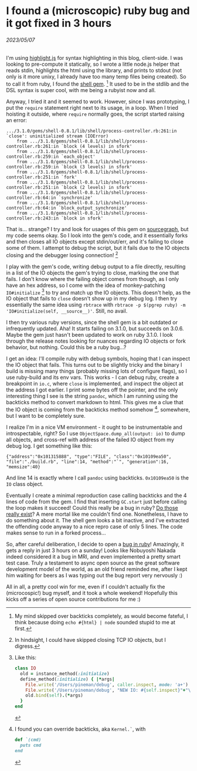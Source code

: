 # I found a (microscopic) ruby bug and it got fixed in 3 hours

###### 2023/05/07

I'm using [highlight.js](https://highlightjs.org/) for syntax
highlighting in this blog, client-side. I was looking to pre-compute it
statically, so I wrote a little node.js helper that reads stdin,
highlights the html using the library, and prints to stdout (not only is
it more unixy, I already have too many temp files being created). So to
call it from ruby, I found the [shell
gem](https://github.com/ruby/shell). [^1] It used to be in the stdlib
and the DSL syntax is super cool, with me being a rubyist now and all.

Anyway, I tried it and it seemed to work. However, since I was
prototyping, I put the `require` statement right next to its usage, in a
loop. When I tried hoisting it outside, where `require` normally goes,
the script started raising an error:

    .../3.1.0/gems/shell-0.8.1/lib/shell/process-controller.rb:261:in `close': uninitialized stream (IOError)
        from .../3.1.0/gems/shell-0.8.1/lib/shell/process-controller.rb:261:in `block (4 levels) in sfork'
        from .../3.1.0/gems/shell-0.8.1/lib/shell/process-controller.rb:259:in `each_object'
        from .../3.1.0/gems/shell-0.8.1/lib/shell/process-controller.rb:259:in `block (3 levels) in sfork'
        from .../3.1.0/gems/shell-0.8.1/lib/shell/process-controller.rb:251:in `fork'
        from .../3.1.0/gems/shell-0.8.1/lib/shell/process-controller.rb:251:in `block (2 levels) in sfork'
        from .../3.1.0/gems/shell-0.8.1/lib/shell/process-controller.rb:64:in `synchronize'
        from .../3.1.0/gems/shell-0.8.1/lib/shell/process-controller.rb:64:in `block_output_synchronize'
        from .../3.1.0/gems/shell-0.8.1/lib/shell/process-controller.rb:243:in `block in sfork'

That is... strange? I try and look for usages of this gem on
[sourcegraph](https://sourcegraph.com/search), but my code seems okay.
So I look into the gem's code, and it essentially forks and then closes
all IO objects except stdin/out/err, and it's failing to close some of
them. I attempt to debug the script, but it fails due to the IO objects
closing and the debugger losing connection! [^2]

I play with the gem's code, writing debug output to a file directly,
resulting in a list of the IO objects the gem's trying to close, marking
the one that fails. I don't know where the failing object comes from
though, as I only have an hex address, so I come with the idea of
monkey-patching `IO#initialize` [^3] to try and match up the IO objects.
This doesn't help, as the IO object that fails to `close` doesn't show
up in my debug log. I then try essentially the same idea using `rbtrace`
with `rbtrace -p $(pgrep ruby) -m 'IO#initialize(self, __source__)'`.
Still, no avail.

I then try various ruby versions, since the shell gem is a bit outdated
or infrequently updated. Aha! It starts failing on 3.1.0, but succeeds
on 3.0.6. Maybe the gem just hasn't been updated to work on ruby 3.1.0.
I look through the release notes looking for nuances regarding IO
objects or fork behavior, but nothing. Could this be a ruby bug...?

I get an idea: I'll compile ruby with debug symbols, hoping that I can
inspect the IO object that fails. This turns out to be slightly tricky
and the binary I build is missing many things (probably missing lots of
configure flags), so I use ruby-build and its env vars. This works - I
can debug ruby, create a breakpoint in `io.c`, where `close` is
implemented, and inspect the object at the address I got earlier. I
print some bytes off the pointer, and the only interesting thing I see
is the string `pandoc`, which I am running using the backticks method to
convert markdown to html. This gives me a clue that the IO object is
coming from the backticks method somehow [^4], somewhere, but I want to
be completely sure.

I realize I'm in a nice VM environment - it ought to be instrumentable
and introspectable, right? So I use `ObjectSpace.dump_all(output: io)`
to dump all objects, and cross-ref with address of the failed IO object
from my debug log. I get something like this:

    {"address":"0x101315888", "type":"FILE", "class":"0x10109ea50", "file":"./build.rb", "line":14, "method":"`", "generation":16, "memsize":40}

And line 14 is exactly where I call `pandoc` using backticks.
`0x10109ea50` is the `IO` class object.

Eventually I create a minimal reproduction case calling backticks and
the 4 lines of code from the gem. I find that inserting `GC.start` just
before calling the loop makes it succeed! Could this really be a bug in
ruby? [Do those really exist](https://wiki.c2.com/?CompilerBug)? A mere
mortal like me couldn't find one. Nonetheless, I have to do something
about it. The shell gem looks a bit inactive, and I've extracted the
offending code anyway to a nice repro case of only 5 lines. The code
makes sense to run in a forked process...

So, after careful deliberation, I decide to open a [bug in
ruby](https://bugs.ruby-lang.org/issues/19624)! Amazingly, it gets a
reply in just 3 hours on a sunday! Looks like Nobuyoshi Nakada indeed
considered it a bug in MRI, and even implemented a pretty smart test
case. Truly a testament to async open source as the great software
development model of the world, as an old friend reminded me, after I
kept him waiting for beers as I was typing out the bug report very
nervously :)

All in all, a pretty cool win for me, even if I couldn't actually fix
the (microcospic!) bug myself, and it took a whole weekend! Hopefully
this kicks off a series of open source contributions for me :)

[^1]: My mind skipped over backticks completely, as would become
    fateful, I think because doing `echo #{html} | node` sounded stupid
    to me at first.

[^2]: In hindsight, I could have skipped closing TCP IO objects, but I
    digress.

[^3]: Like this:

    ``` ruby
    class IO
      old = instance_method(:initialize)
      define_method(:initialize) { |*args|
        File.write('/Users/pineman/debug', caller.inspect, mode: 'a+')
        File.write('/Users/pineman/debug', "NEW IO: #{self.inspect}"+"\n", mode: 'a+')
        old.bind(self).(*args)
      }
    end
    ```

[^4]: I found you can override backticks, aka `` Kernel.` ``, with

    ``` ruby
    def `(cmd)
      puts cmd
    end
    ```
